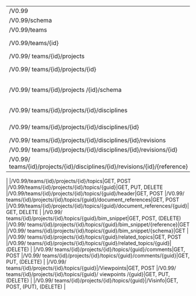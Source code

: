 |        |        |    
| ------------- |-------------|
|/V0.99|GET
|/V0.99/schema|GET (topic.json)
|/V0.99/teams|GET, POST
|/V0.99/teams/{id}|GET, PUT, DELETE
|/V0.99/ teams/{id}/projects|GET, POST
|/V0.99/ teams/{id}/projects/{id}|GET, PUT, DELETE
|/V0.99/ teams/{id}/projects /{id}/schema|GET,POST, PUT, DELETE (extensions.json)
|/V0.99/ teams/{id}/projects/{id}/disciplines|GET, POST, DELETE
|/V0.99/ teams/{id}/projects/{id}/disciplines/{id}|GET, PUT, DELETE
|/V0.99/ teams/{id}/projects/{id}/disciplines/{id}/revisions|GET, POST
|/V0.99/ teams/{id}/projects/{id}/disciplines/{id}/revisions/{id}|GET, DELETE
|/V0.99/ teams/{id}/projects/{id}/disciplines/{id}/revisions/{id}/{reference}|GET
|
|/V0.99/teams/{id}/projects/{id}/topics|GET, POST
|/V0.99/teams/{id}/projects/{id}/topics/{guid}|GET, PUT, DELETE
|/V0.99/teams/{id}/projects/{id}/topics/{guid}/header|GET, POST
|/V0.99/ teams/{id}/projects/{id}/topics/{guid}/document_references|GET, POST
|/V0.99/teams/{id}/projects/{id}/topics/{guid}/document_references/{guid}|GET, DELETE
|
|/V0.99/ teams/{id}/projects/{id}/topics/{guid}/bim_snippet|GET, POST, (DELETE)
|/V0.99/ teams/{id}/projects/{id}/topics/{guid}/bim_snippet/{reference}|GET
|/V0.99/ teams/{id}/projects/{id}/topics/{guid}/bim_snippet/{schema}|GET
|
|/V0.99/ teams/{id}/projects/{id}/topics/{guid}/related_topics|GET, POST
|/V0.99/ teams/{id}/projects/{id}/topics/{guid}/related_topics/{guid}|(DELETE)
|
|/V0.99/ teams/{id}/projects/{id}/topics/{guid}/comments|GET, POST
|/V0.99/ teams/{id}/projects/{id}/topics/{guid}/comments/{guid}|GET, PUT, (DELETE)
|
|/V0.99/ teams/{id}/projects/{id}/topics/{guid}|/Viewpoints|GET, POST
|/V0.99/ teams/{id}/projects/{id}/topics/{guid}/ viewpoints /{guid}|GET, PUT, (DELETE)
|
|/V0.99/ teams/{id}/projects/{id}/topics/{guid}|/Visinfo|GET, POST, (PUT), (DELETE)
|




